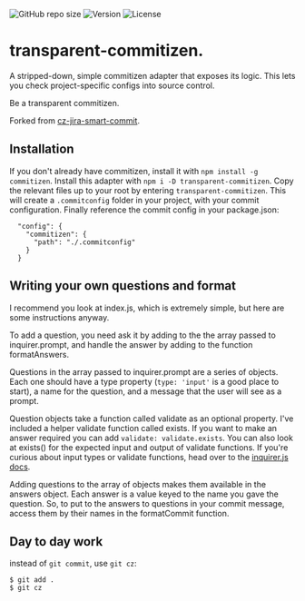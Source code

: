 ![GitHub repo size](https://img.shields.io/github/repo-size/Ivo-Evans/transparent-commitizen)
![Version](https://img.shields.io/npm/v/transparent-commitizen)
![License](https://img.shields.io/npm/l/transparent-commitizen)

# transparent-commitizen.

A stripped-down, simple commitizen adapter that exposes its logic. This lets you check project-specific configs into source control. 

Be a transparent commitizen.

Forked from [cz-jira-smart-commit](https://www.npmjs.com/package/cz-jira-smart-commit).

## Installation

If you don't already have commitizen, install it with `npm install -g commitizen`. Install this adapter with `npm i -D transparent-commitizen`. Copy the relevant files up to your root by entering `transparent-commitizen`. This will create a `.commitconfig` folder in your project, with your commit configuration. Finally reference the commit config in your package.json: 
   ```
     "config": {
       "commitizen": {
         "path": "./.commitconfig"
       }
     }
   ```

## Writing your own questions and format

I recommend you look at index.js, which is extremely simple, but here are some instructions anyway.

To add a question, you need ask it by adding to the the array passed to inquirer.prompt, and handle the answer by adding to the function formatAnswers.

Questions in the array passed to inquirer.prompt are a series of objects. Each one should have a type property (`type: 'input'` is a good place to start), a name for the question, and a message that the user will see as a prompt.

Question objects take a function called validate as an optional property. I've included a helper validate function called exists. If you want to make an answer required you can add `validate: validate.exists`. You can also look at exists() for the expected input and output of validate functions. If you're curious about input types or validate functions, head over to the [inquirer.js docs](https://www.npmjs.com/package/inquirer).

Adding questions to the array of objects makes them available in the answers object. Each answer is a value keyed to the name you gave the question. So, to put to the answers to questions in your commit message, access them by their names in the formatCommit function.

## Day to day work

instead of `git commit`, use `git cz`:

```
$ git add .
$ git cz
```
